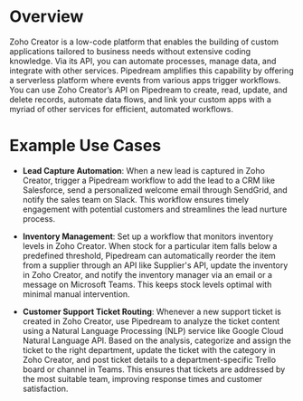 # Overview

Zoho Creator is a low-code platform that enables the building of custom applications tailored to business needs without extensive coding knowledge. Via its API, you can automate processes, manage data, and integrate with other services. Pipedream amplifies this capability by offering a serverless platform where events from various apps trigger workflows. You can use Zoho Creator’s API on Pipedream to create, read, update, and delete records, automate data flows, and link your custom apps with a myriad of other services for efficient, automated workflows.

# Example Use Cases

- **Lead Capture Automation**: When a new lead is captured in Zoho Creator, trigger a Pipedream workflow to add the lead to a CRM like Salesforce, send a personalized welcome email through SendGrid, and notify the sales team on Slack. This workflow ensures timely engagement with potential customers and streamlines the lead nurture process.

- **Inventory Management**: Set up a workflow that monitors inventory levels in Zoho Creator. When stock for a particular item falls below a predefined threshold, Pipedream can automatically reorder the item from a supplier through an API like Supplier's API, update the inventory in Zoho Creator, and notify the inventory manager via an email or a message on Microsoft Teams. This keeps stock levels optimal with minimal manual intervention.

- **Customer Support Ticket Routing**: Whenever a new support ticket is created in Zoho Creator, use Pipedream to analyze the ticket content using a Natural Language Processing (NLP) service like Google Cloud Natural Language API. Based on the analysis, categorize and assign the ticket to the right department, update the ticket with the category in Zoho Creator, and post ticket details to a department-specific Trello board or channel in Teams. This ensures that tickets are addressed by the most suitable team, improving response times and customer satisfaction.
